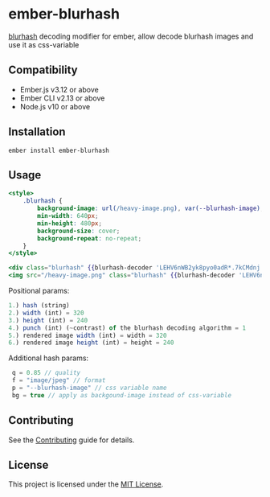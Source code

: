 ember-blurhash
==============================================================================

[blurhash](https://blurha.sh/) decoding modifier for ember, allow decode blurhash images and use it as css-variable


Compatibility
------------------------------------------------------------------------------

* Ember.js v3.12 or above
* Ember CLI v2.13 or above
* Node.js v10 or above


Installation
------------------------------------------------------------------------------

```
ember install ember-blurhash
```


Usage
------------------------------------------------------------------------------

```hbs
<style>
    .blurhash {
        background-image: url(/heavy-image.png), var(--blurhash-image);
        min-width: 640px;
        min-height: 480px;
        background-size: cover;
        background-repeat: no-repeat;
    }
</style>

<div class="blurhash" {{blurhash-decoder 'LEHV6nWB2yk8pyo0adR*.7kCMdnj' 640 480 1}}></div>
<img src="/heavy-image.png" class="blurhash" {{blurhash-decoder 'LEHV6nWB2yk8pyo0adR*.7kCMdnj' 640 480 1}}></div>

```

Positional params:
```js
1.) hash (string)
2.) width (int) = 320
3.) height (int) = 240
4.) punch (int) (~contrast) of the blurhash decoding algorithm = 1
5.) rendered image width (int) = width = 320
6.) rendered image height (int) = height = 240
```

Additional hash params:
```js
 q = 0.85 // quality
 f = "image/jpeg" // format
 p = "--blurhash-image" // css variable name
 bg = true // apply as backgound-image instead of css-variable

```

Contributing
------------------------------------------------------------------------------

See the [Contributing](CONTRIBUTING.md) guide for details.


License
------------------------------------------------------------------------------

This project is licensed under the [MIT License](LICENSE.md).
